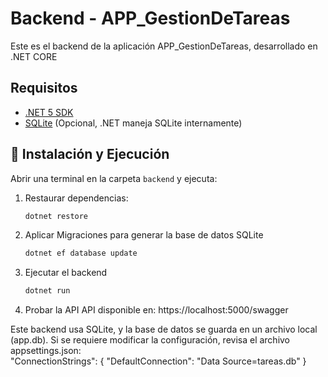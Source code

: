 # Backend - APP_GestionDeTareas

Este es el backend de la aplicación APP_GestionDeTareas, desarrollado en .NET CORE 

## Requisitos
- [.NET 5 SDK](https://dotnet.microsoft.com/download/dotnet/5.0)
- [SQLite](https://www.sqlite.org/download.html) (Opcional, .NET maneja SQLite internamente)

## 🔧 Instalación y Ejecución

Abrir una terminal en la carpeta `backend` y ejecuta:
1. Restaurar dependencias:
	```bash
   dotnet restore
   ```
   
2. Aplicar Migraciones para generar la base de datos SQLite  
   	```bash
   dotnet ef database update
   ```
   
3. Ejecutar el backend   
   	```bash
   dotnet run
   ```
   
4. Probar la API
	API disponible en: https://localhost:5000/swagger

Este backend usa SQLite, y la base de datos se guarda en un archivo local (app.db).
Si se requiere modificar la configuración, revisa el archivo appsettings.json:	
"ConnectionStrings": {
    "DefaultConnection": "Data Source=tareas.db"
  }

